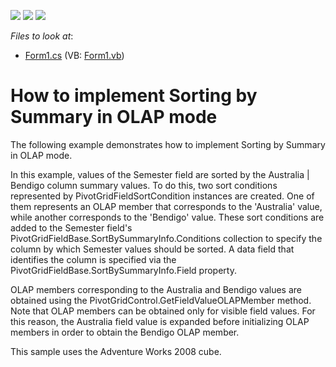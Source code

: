 <!-- default badges list -->
![](https://img.shields.io/endpoint?url=https://codecentral.devexpress.com/api/v1/VersionRange/128582161/21.2.3%2B)
[![](https://img.shields.io/badge/Open_in_DevExpress_Support_Center-FF7200?style=flat-square&logo=DevExpress&logoColor=white)](https://supportcenter.devexpress.com/ticket/details/E3023)
[![](https://img.shields.io/badge/📖_How_to_use_DevExpress_Examples-e9f6fc?style=flat-square)](https://docs.devexpress.com/GeneralInformation/403183)
<!-- default badges end -->
<!-- default file list -->
*Files to look at*:

* [Form1.cs](./CS/XtraPivotGrid_OLAPSortBySummary/Form1.cs) (VB: [Form1.vb](./VB/XtraPivotGrid_OLAPSortBySummary/Form1.vb))
<!-- default file list end -->
# How to implement Sorting by Summary in OLAP mode


<p>The following example demonstrates how to implement Sorting by Summary in OLAP mode.</p><p>In this example, values of the Semester field are sorted by the Australia | Bendigo column summary values. To do this, two sort conditions represented by PivotGridFieldSortCondition instances are created. One of them represents an OLAP member that corresponds to the 'Australia' value, while another corresponds to the 'Bendigo' value. These sort conditions are added to the Semester field's PivotGridFieldBase.SortBySummaryInfo.Conditions collection to specify the column by which Semester values should be sorted. A data field that identifies the column is specified via the PivotGridFieldBase.SortBySummaryInfo.Field property.</p><p>OLAP members corresponding to the Australia and Bendigo values are obtained using the PivotGridControl.GetFieldValueOLAPMember method. Note that OLAP members can be obtained only for visible field values. For this reason, the Australia field value is expanded before initializing OLAP members in order to obtain the Bendigo OLAP member.</p><p>This sample uses the Adventure Works 2008 cube.</p>

<br/>


